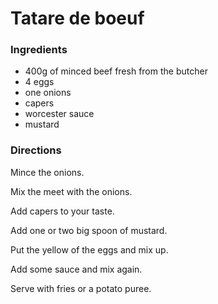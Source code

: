 # Tatare de boeuf

### Ingredients
* 400g of minced beef fresh from the butcher
* 4 eggs
* one onions 
* capers 
* worcester sauce
* mustard

### Directions
Mince the onions.

Mix the meet with the onions.

Add capers to your taste.

Add one or two big spoon of mustard.

Put the yellow of the eggs and mix up.

Add some sauce and mix again.

Serve with fries or a potato puree.

